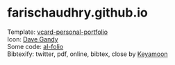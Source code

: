 # farischaudhry.github.io

Template: [vcard-personal-portfolio](https://github.com/codewithsadee/vcard-personal-portfolio)\
Icon: [Dave Gandy](https://icon-icons.com/icon/code/73620)\
Some code: [al-folio](https://github.com/alshedivat/al-folio)\
Bibtexify: twitter, pdf, online, bibtex, close by [Keyamoon](http://keyamoon.com)
